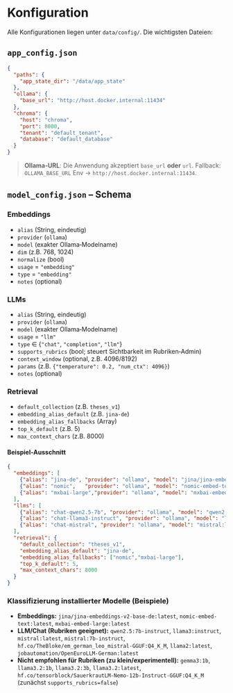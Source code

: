 # Konfiguration

Alle Konfigurationen liegen unter `data/config/`. Die wichtigsten Dateien:

## `app_config.json`
```json
{
  "paths": {
    "app_state_dir": "/data/app_state"
  },
  "ollama": {
    "base_url": "http://host.docker.internal:11434"
  },
  "chroma": {
    "host": "chroma",
    "port": 8000,
    "tenant": "default_tenant",
    "database": "default_database"
  }
}
```
> **Ollama‑URL**: Die Anwendung akzeptiert `base_url` **oder** `url`. Fallback: `OLLAMA_BASE_URL` Env → `http://host.docker.internal:11434`.

## `model_config.json` – Schema

### Embeddings
- `alias` (String, eindeutig)
- `provider` (`ollama`)
- `model` (exakter Ollama‑Modelname)
- `dim` (z.B. 768, 1024)
- `normalize` (bool)
- `usage` = `"embedding"`
- `type` = `"embedding"`
- `notes` (optional)

### LLMs
- `alias` (String, eindeutig)
- `provider` (`ollama`)
- `model` (exakter Ollama‑Modelname)
- `usage` = `"llm"`
- `type` ∈ {`"chat"`, `"completion"`, `"llm"`}
- `supports_rubrics` (bool; steuert Sichtbarkeit im Rubriken‑Admin)
- `context_window` (optional, z.B. 4096/8192)
- `params` (z.B. `{"temperature": 0.2, "num_ctx": 4096}`)
- `notes` (optional)

### Retrieval
- `default_collection` (z.B. `theses_v1`)
- `embedding_alias_default` (z.B. `jina-de`)
- `embedding_alias_fallbacks` (Array)
- `top_k_default` (z.B. 5)
- `max_context_chars` (z.B. 8000)

#### Beispiel‑Ausschnitt
```json
{
  "embeddings": [
    {"alias": "jina-de", "provider": "ollama", "model": "jina/jina-embeddings-v2-base-de:latest", "dim": 768, "normalize": true, "usage": "embedding", "type": "embedding"},
    {"alias": "nomic",   "provider": "ollama", "model": "nomic-embed-text:latest", "dim": 768, "normalize": true, "usage": "embedding", "type": "embedding"},
    {"alias": "mxbai-large","provider": "ollama", "model": "mxbai-embed-large:latest", "dim": 1024, "normalize": true, "usage": "embedding", "type": "embedding"}
  ],
  "llms": [
    {"alias": "chat-qwen2.5-7b", "provider": "ollama", "model": "qwen2.5:7b-instruct", "usage": "llm", "type": "chat", "supports_rubrics": true, "context_window": 4096, "params": {"temperature": 0.2, "num_ctx": 4096}},
    {"alias": "chat-llama3-instruct", "provider": "ollama", "model": "llama3:instruct", "usage": "llm", "type": "chat", "supports_rubrics": true, "context_window": 8192, "params": {"temperature": 0.2, "num_ctx": 8192}},
    {"alias": "chat-mistral", "provider": "ollama", "model": "mistral:latest", "usage": "llm", "type": "chat", "supports_rubrics": true, "context_window": 4096, "params": {"temperature": 0.2}}
  ],
  "retrieval": {
    "default_collection": "theses_v1",
    "embedding_alias_default": "jina-de",
    "embedding_alias_fallbacks": ["nomic","mxbai-large"],
    "top_k_default": 5,
    "max_context_chars": 8000
  }
}
```

### Klassifizierung installierter Modelle (Beispiele)
- **Embeddings:** `jina/jina-embeddings-v2-base-de:latest`, `nomic-embed-text:latest`, `mxbai-embed-large:latest`
- **LLM/Chat (Rubriken geeignet):** `qwen2.5:7b-instruct`, `llama3:instruct`, `mistral:latest`, `mistral:7b-instruct`, `hf.co/TheBloke/em_german_leo_mistral-GGUF:Q4_K_M`, `llama2:latest`, `jobautomation/OpenEuroLLM-German:latest`
- **Nicht empfohlen für Rubriken (zu klein/experimentell):** `gemma3:1b`, `llama3.2:1b`, `llama3.2:3b`, `llama3.2:latest`, `hf.co/tensorblock/SauerkrautLM-Nemo-12b-Instruct-GGUF:Q4_K_M` (zunächst `supports_rubrics=false`)
